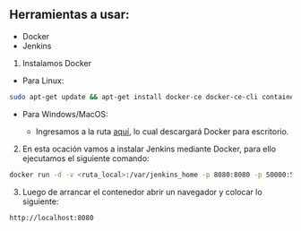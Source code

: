 ## Herramientas a usar:
* Docker
* Jenkins

1. Instalamos Docker
* Para Linux:

```bash
sudo apt-get update && apt-get install docker-ce docker-ce-cli containerd.io
```
* Para Windows/MacOS:

    - Ingresamos a la ruta [aquí](https://www.docker.com/products/docker-desktop), lo cual descargará Docker para escritorio.

2. En esta ocación vamos a instalar Jenkins mediante Docker, para ello ejecutamos el siguiente comando:
```bash
docker run -d -v <ruta_local>:/var/jenkins_home -p 8080:8080 -p 50000:50000 --name myjenkins jenkins/jenkins
```
3. Luego de arrancar el contenedor abrir un navegador y colocar lo siguiente:
```url
http://localhost:8080
```
